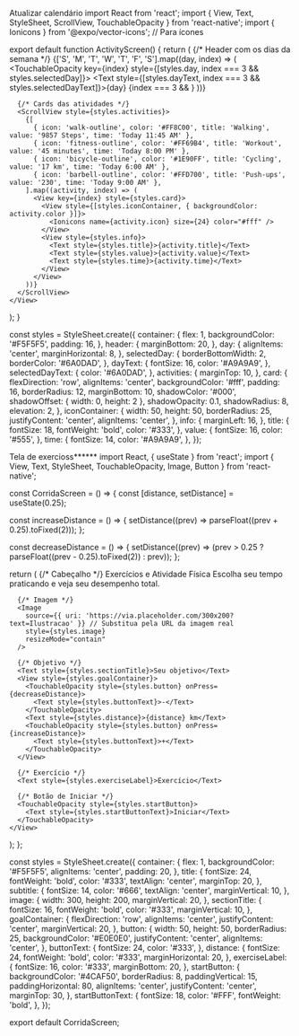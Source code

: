 Atualizar calendário
import React from 'react';
import { View, Text, StyleSheet, ScrollView, TouchableOpacity } from 'react-native';
import { Ionicons } from '@expo/vector-icons'; // Para ícones

export default function ActivityScreen() {
  return (
    <View style={styles.container}>
      {/* Header com os dias da semana */}
      <ScrollView horizontal showsHorizontalScrollIndicator={false} style={styles.header}>
        {['S', 'M', 'T', 'W', 'T', 'F', 'S'].map((day, index) => (
          <TouchableOpacity key={index} style={[styles.day, index === 3 && styles.selectedDay]}>
            <Text style={[styles.dayText, index === 3 && styles.selectedDayText]}>{day}</Text>
            {index === 3 && <View style={styles.selectedIndicator}></View>}
          </TouchableOpacity>
        ))}
      </ScrollView>

      {/* Cards das atividades */}
      <ScrollView style={styles.activities}>
        {[
          { icon: 'walk-outline', color: '#FF8C00', title: 'Walking', value: '9857 Steps', time: 'Today 11:45 AM' },
          { icon: 'fitness-outline', color: '#FF69B4', title: 'Workout', value: '45 minutes', time: 'Today 8:00 PM' },
          { icon: 'bicycle-outline', color: '#1E90FF', title: 'Cycling', value: '17 km', time: 'Today 6:00 AM' },
          { icon: 'barbell-outline', color: '#FFD700', title: 'Push-ups', value: '230', time: 'Today 9:00 AM' },
        ].map((activity, index) => (
          <View key={index} style={styles.card}>
            <View style={[styles.iconContainer, { backgroundColor: activity.color }]}>
              <Ionicons name={activity.icon} size={24} color="#fff" />
            </View>
            <View style={styles.info}>
              <Text style={styles.title}>{activity.title}</Text>
              <Text style={styles.value}>{activity.value}</Text>
              <Text style={styles.time}>{activity.time}</Text>
            </View>
          </View>
        ))}
      </ScrollView>
    </View>
  );
}

const styles = StyleSheet.create({
  container: {
    flex: 1,
    backgroundColor: '#F5F5F5',
    padding: 16,
  },
  header: {
    marginBottom: 20,
  },
  day: {
    alignItems: 'center',
    marginHorizontal: 8,
  },
  selectedDay: {
    borderBottomWidth: 2,
    borderColor: '#6A0DAD',
  },
  dayText: {
    fontSize: 16,
    color: '#A9A9A9',
  },
  selectedDayText: {
    color: '#6A0DAD',
  },
  activities: {
    marginTop: 10,
  },
  card: {
    flexDirection: 'row',
    alignItems: 'center',
    backgroundColor: '#fff',
    padding: 16,
    borderRadius: 12,
    marginBottom: 10,
    shadowColor: '#000',
    shadowOffset: { width: 0, height: 2 },
    shadowOpacity: 0.1,
    shadowRadius: 8,
    elevation: 2,
  },
  iconContainer: {
    width: 50,
    height: 50,
    borderRadius: 25,
    justifyContent: 'center',
    alignItems: 'center',
  },
  info: {
    marginLeft: 16,
  },
  title: {
    fontSize: 18,
    fontWeight: 'bold',
    color: '#333',
  },
  value: {
    fontSize: 16,
    color: '#555',
  },
  time: {
    fontSize: 14,
    color: '#A9A9A9',
  },
});




Tela de exercioss******
import React, { useState } from 'react';
import { View, Text, StyleSheet, TouchableOpacity, Image, Button } from 'react-native';

const CorridaScreen = () => {
  const [distance, setDistance] = useState(0.25);

  const increaseDistance = () => {
    setDistance((prev) => parseFloat((prev + 0.25).toFixed(2)));
  };

  const decreaseDistance = () => {
    setDistance((prev) => (prev > 0.25 ? parseFloat((prev - 0.25).toFixed(2)) : prev));
  };

  return (
    <View style={styles.container}>
      {/* Cabeçalho */}
      <Text style={styles.title}>Exercícios e Atividade Física</Text>
      <Text style={styles.subtitle}>
        Escolha seu tempo praticando e veja seu desempenho total.
      </Text>

      {/* Imagem */}
      <Image
        source={{ uri: 'https://via.placeholder.com/300x200?text=Ilustracao' }} // Substitua pela URL da imagem real
        style={styles.image}
        resizeMode="contain"
      />

      {/* Objetivo */}
      <Text style={styles.sectionTitle}>Seu objetivo</Text>
      <View style={styles.goalContainer}>
        <TouchableOpacity style={styles.button} onPress={decreaseDistance}>
          <Text style={styles.buttonText}>-</Text>
        </TouchableOpacity>
        <Text style={styles.distance}>{distance} km</Text>
        <TouchableOpacity style={styles.button} onPress={increaseDistance}>
          <Text style={styles.buttonText}>+</Text>
        </TouchableOpacity>
      </View>

      {/* Exercício */}
      <Text style={styles.exerciseLabel}>Exercício</Text>

      {/* Botão de Iniciar */}
      <TouchableOpacity style={styles.startButton}>
        <Text style={styles.startButtonText}>Iniciar</Text>
      </TouchableOpacity>
    </View>
  );
};

const styles = StyleSheet.create({
  container: {
    flex: 1,
    backgroundColor: '#F5F5F5',
    alignItems: 'center',
    padding: 20,
  },
  title: {
    fontSize: 24,
    fontWeight: 'bold',
    color: '#333',
    textAlign: 'center',
    marginTop: 20,
  },
  subtitle: {
    fontSize: 14,
    color: '#666',
    textAlign: 'center',
    marginVertical: 10,
  },
  image: {
    width: 300,
    height: 200,
    marginVertical: 20,
  },
  sectionTitle: {
    fontSize: 16,
    fontWeight: 'bold',
    color: '#333',
    marginVertical: 10,
  },
  goalContainer: {
    flexDirection: 'row',
    alignItems: 'center',
    justifyContent: 'center',
    marginVertical: 20,
  },
  button: {
    width: 50,
    height: 50,
    borderRadius: 25,
    backgroundColor: '#E0E0E0',
    justifyContent: 'center',
    alignItems: 'center',
  },
  buttonText: {
    fontSize: 24,
    color: '#333',
  },
  distance: {
    fontSize: 24,
    fontWeight: 'bold',
    color: '#333',
    marginHorizontal: 20,
  },
  exerciseLabel: {
    fontSize: 16,
    color: '#333',
    marginBottom: 20,
  },
  startButton: {
    backgroundColor: '#4CAF50',
    borderRadius: 8,
    paddingVertical: 15,
    paddingHorizontal: 80,
    alignItems: 'center',
    justifyContent: 'center',
    marginTop: 30,
  },
  startButtonText: {
    fontSize: 18,
    color: '#FFF',
    fontWeight: 'bold',
  },
});

export default CorridaScreen;
